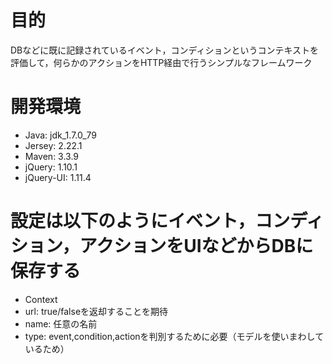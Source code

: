 # 目的
DBなどに既に記録されているイベント，コンディションというコンテキストを評価して，何らかのアクションをHTTP経由で行うシンプルなフレームワーク

# 開発環境
- Java: jdk_1.7.0_79
- Jersey: 2.22.1 
- Maven: 3.3.9
- jQuery: 1.10.1
- jQuery-UI: 1.11.4

# 設定は以下のようにイベント，コンディション，アクションをUIなどからDBに保存する
- Context
 - url: <value>true/false</value>を返却することを期待
 - name: 任意の名前
 - type: event,condition,actionを判別するために必要（モデルを使いまわしているため）
# 
